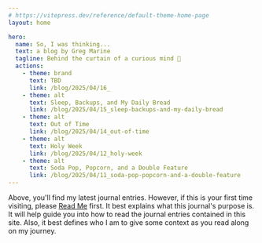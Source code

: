 ```yaml
---
# https://vitepress.dev/reference/default-theme-home-page
layout: home

hero:
  name: So, I was thinking...
  text: a blog by Greg Marine
  tagline: Behind the curtain of a curious mind 🤔
  actions:
    - theme: brand
      text: TBD
      link: /blog/2025/04/16_
    - theme: alt
      text: Sleep, Backups, and My Daily Bread
      link: /blog/2025/04/15_sleep-backups-and-my-daily-bread
    - theme: alt
      text: Out of Time
      link: /blog/2025/04/14_out-of-time
    - theme: alt
      text: Holy Week
      link: /blog/2025/04/12_holy-week
    - theme: alt
      text: Soda Pop, Popcorn, and a Double Feature
      link: /blog/2025/04/11_soda-pop-popcorn-and-a-double-feature
---
```


Above, you'll find my latest journal entries. However, if this is your first time visiting, please [Read Me](read-me) first. It best explains what this journal's purpose is. It will help guide you into how to read the journal entries contained in this site. Also, it best defines who I am to give some context as you read along on my journey.